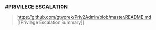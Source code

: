 
### #PRIVILEGE ESCALATION
>https://github.com/gtworek/Priv2Admin/blob/master/README.md
>[[Privilege Escalation Summary]]

